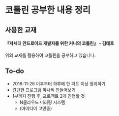 # 코틀린 공부한 내용 정리

## 사용한 교재

<B><H4>『차세대 안드로이드 개발자를 위한 커니의 코틀린』 - 김태호</B></H4>
위의 교재를 활용하여 코틀린을 공부하고 있습니다.

## To-do
- 2018-11-26 이후부터 하루에 한 파트 이상 정리하기
- 간단한 프로그램 하나씩 만들어보기
- 1부까지 진행 후, 프로젝트 2개 진행할 것
  - N클라우드 미러링 시스템
  - (아이디어 고민중)
